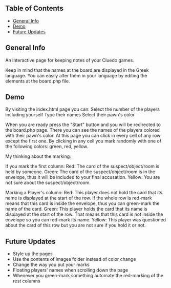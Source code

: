 ## Table of Contents
* [General Info](#general-info)
* [Demo](#demo)
* [Future Updates](#future-updates)

## General Info
An interactive page for keeping notes of your Cluedo games.
	
Keep in mind that the names at the board are displayed in the Greek language.
You can easily alter them in your language by editing the <th> elements at the board.php file.

## Demo
By visiting the index.html page you can:
Select the number of the players including yourself
Type their names 
Select their pawn's color
<image>

When you are ready press the "Start" button and you will be redirected to the board.php page.
There you can see the names of the players colored with their pawn's color.
At this page you can click in every cell of any row except the first one. By clicking in any cell you mark randomly with
one of the following colors: green, red, yellow.
<image>

My thinking about the marking:

If you mark the first column:
Red: The card of the suspect/object/room is held by someone.
Green: The card of the suspect/object/room is in the envelope, thus it will be included to your final accusation.
Yellow: You are not sure about the suspect/object/room.

Marking a Player's column:
Red: This player does not hold the card that its name is displayed at the start of the row. If the whole row is red-mark 
means that this card is inside the envelope, thus you can green-mark the name of the card.
Green: This player holds the card that its name is displayed at the start of the row. That means that this card is not 
inside the envelope so you can red-mark its name.
Yellow: This player was questioned about the card of this row but you are not sure if you hold it or not.

## Future Updates
* Style up the pages
* Use the contents of images folder instead of color change
* Change the way you put your marks 
* Floating players' names when scrolling down the page
* Whenever you green-mark something automate the red-marking of the rest columns